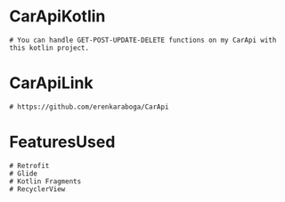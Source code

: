 # CarApiKotlin 
    # You can handle GET-POST-UPDATE-DELETE functions on my CarApi with this kotlin project.
# CarApiLink
    # https://github.com/erenkaraboga/CarApi
# FeaturesUsed    
    # Retrofit
    # Glide
    # Kotlin Fragments
    # RecyclerView
    
    
